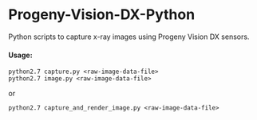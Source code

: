 # Progeny-Vision-DX-Python

Python scripts to capture x-ray images using Progeny Vision DX sensors.

#### Usage:
```
python2.7 capture.py <raw-image-data-file>
python2.7 image.py <raw-image-data-file>
```

or 

```
python2.7 capture_and_render_image.py <raw-image-data-file>
```

